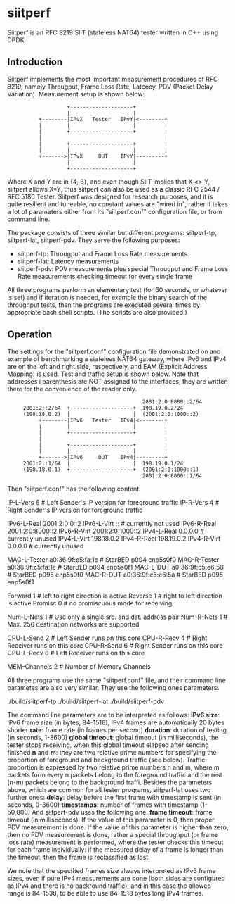 siitperf
========

Siitperf is an RFC 8219 SIIT (stateless NAT64) tester written in C++ using DPDK

Introduction
------------

Siitperf implements the most important measurement procedures of RFC 8219, namely Througput, Frame Loss Rate, Latency, PDV (Packet Delay Variation). Measurement setup is shown below:

                       +--------------------+
                       |                    |
              +--------|IPvX   Tester   IPvY|<--------+
              |        |                    |         |
              |        +--------------------+         |
              |                                       |
              |        +--------------------+         |
              |        |                    |         |
              +------->|IPvX     DUT    IPvY|---------+
                       |                    |
                       +--------------------+

Where X and Y are in {4, 6}, and even though SIIT implies that X <> Y, siitperf allows X=Y, thus siitperf can also be used as a classic RFC 2544 / RFC 5180 Tester. Siitperf was designed for research purposes, and it is quite resilient and tuneable, no constant values are "wired in", rather it takes a lot of parameters either from its "siitperf.conf" configuration file, or from command line.

The package consists of three similar but different programs: siitperf-tp, siitperf-lat, siitperf-pdv. They serve the following purposes:
- siitperf-tp: Througput and Frame Loss Rate measurements
- siitperf-lat: Latency measurements
- siitperf-pdv: PDV measurements plus special Througput and Frame Loss Rate measurements checking timeout for every single frame

All three programs perform an elementary test (for 60 seconds, or whatever is set) and if iteration is needed, for example the binary search of the throughput tests, then the programs are executed several times by appropriate bash shell scripts. (The scripts are also provided.)



Operation
---------

The settings for the "siitperf.conf" configuration file demonstrated on and example of benchmarking a stateless NAT64 gateway, where IPv6 and IPv4 are on the left and right side, respectively, and EAM (Explicit Address Mapping) is used. Test and traffic setup is shown below. Note that addresses i parenthesis are NOT assigned to the interfaces, they are written there for the convenience of the reader only.

                                               2001:2:0:8000::2/64
         2001:2::2/64  +--------------------+  198.19.0.2/24
         (198.18.0.2)  |                    |  (2001:2:0:1000::2)
              +--------|IPv6   Tester   IPv4|<--------+
              |        |                    |         |
              |        +--------------------+         |
              |                                       |
              |        +--------------------+         |
              |        |                    |         |
              +------->|IPv6     DUT    IPv4|---------+
         2001:2::1/64  |                    |  198.19.0.1/24
         (198.18.0.1)  +--------------------+  (2001:2:0:1000::1)
                                               2001:2:0:8000::1/64

Then "siitperf.conf" has the following content:

IP-L-Vers 6 # Left Sender's IP version for foreground traffic
IP-R-Vers 4 # Right Sender's IP version for foreground traffic

IPv6-L-Real 2001:2:0:0::2
IPv6-L-Virt :: # currently not used
IPv6-R-Real 2001:2:0:8000::2
IPv6-R-Virt 2001:2:0:1000::2
IPv4-L-Real 0.0.0.0 # currently unused
IPv4-L-Virt 198.18.0.2
IPv4-R-Real 198.19.0.2
IPv4-R-Virt 0.0.0.0 # currently unused

MAC-L-Tester a0:36:9f:c5:fa:1c # StarBED p094 enp5s0f0
MAC-R-Tester a0:36:9f:c5:fa:1e # StarBED p094 enp5s0f1
MAC-L-DUT a0:36:9f:c5:e6:58 # StarBED p095 enp5s0f0
MAC-R-DUT a0:36:9f:c5:e6:5a # StarBED p095 enp5s0f1

Forward 1 # left to right direction is active
Reverse 1 # right to left direction is active
Promisc 0 # no promiscuous mode for receiving

Num-L-Nets 1 # Use only a single src. and dst. address pair
Num-R-Nets 1 # Max. 256 destination networks are supported

CPU-L-Send 2 # Left Sender runs on this core
CPU-R-Recv 4 # Right Receiver runs on this core
CPU-R-Send 6 # Right Sender runs on this core
CPU-L-Recv 8 # Left Receiver runs on this core

MEM-Channels 2 # Number of Memory Channels


All three programs use the same "siitperf.conf" file, and their command line parametes are also very similar. They use the following ones parameters:

./build/siitperf-tp <IPv6 size> <rate> <duration> <global timeout> <n> <m>
./build/siitperf-lat <IPv6 size> <rate> <duration> <global timeout> <n> <m> <delay> <timestamps>
./build/siitperf-pdv <IPv6 size> <rate> <duration> <global timeout> <n> <m> <frame timeout>

The command line parameters are to be interpreted as follows:
__IPv6 size__: IPv6 frame size (in bytes, 84-1518), IPv4 frames are automatically 20 bytes shorter
__rate__: frame rate (in frames per second)
__duration__: duration of testing (in seconds, 1-3600)
__global timeout__: global timeout (in milliseconds), the tester stops receiving, when this global timeout elapsed after sending finished
__n__ and __m__: they are two relative prime numbers for specifying the proportion of foreground and background traffic (see below).
Traffic proportion is expressed by two relative prime numbers n and m, where m packets form every n packets belong to the foreground traffic and the rest (n-m) packets belong to the background traffi.
Besides the parameters above, which are common for all tester programs, siitperf-lat uses two further ones:
__delay__: delay before the first frame with timestamp is sent (in seconds, 0-3600)
__timestamps__: number of frames with timestamp (1-50,000)
And siitperf-pdv uses the following one:
__frame timeout__: frame timeout (in milliseconds). If the value of this parameter is 0, then proper PDV measurement is done. If the value of this parameter is higher than zero, then no PDV measurement is done, rather a special throughput (or frame loss rate) measurement is performed, where the tester checks this timeout for each frame individually: if the measured delay of a frame is longer than the timeout, then the frame is reclassified as lost. 

We note that the specified frames size always interpreted as IPv6 frame sizes, even if pure IPv4 measurements are done (both sides are configured as IPv4 and there is no backround traffic), and in this case the allowed range is 84-1538, to be able to use 84-1518 bytes long IPv4 frames.


